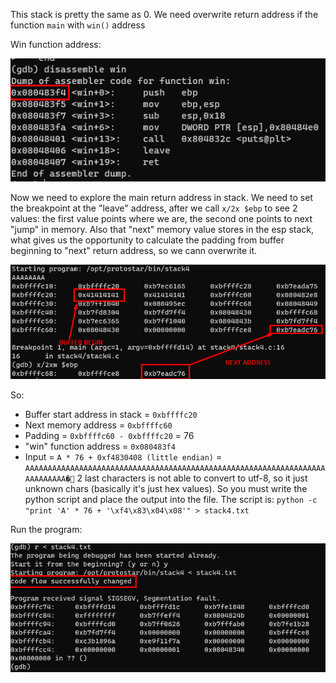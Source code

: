 This stack is pretty the same as 0. We need overwrite return address if the function `main` with `win()` address

Win function address:

![img_5.png](img_5.png)

Now we need to explore the main return address in stack. We need to set the breakpoint at the "leave" address, after we call `x/2x $ebp` to see 2 values: the first value points where we are, the second one points to next "jump" in memory. Also that "next" memory value stores in the esp stack, what gives us the opportunity to calculate the padding from buffer beginning to "next" return address, so we cann overwrite it.

![img_6.png](img_6.png)

So:
* Buffer start address in stack = `0xbffffc20`
* Next memory address = `0xbffffc60`
* Padding = `0xbffffc60 - 0xbffffc20` = 76
* "win" function address = `0x080483f4`
* Input = `A * 76 + 0xf4830408 (little endian)` = `AAAAAAAAAAAAAAAAAAAAAAAAAAAAAAAAAAAAAAAAAAAAAAAAAAAAAAAAAAAAAAAAAAAAAAAAAAAA�`
2 last characters is not able to convert to utf-8, so it just unknown chars (basically it's just hex values). So you must write the python script and place the output into the file. The script is: `python -c "print 'A' * 76 + '\xf4\x83\x04\x08'" > stack4.txt`

Run the program:

![img_7.png](img_7.png)